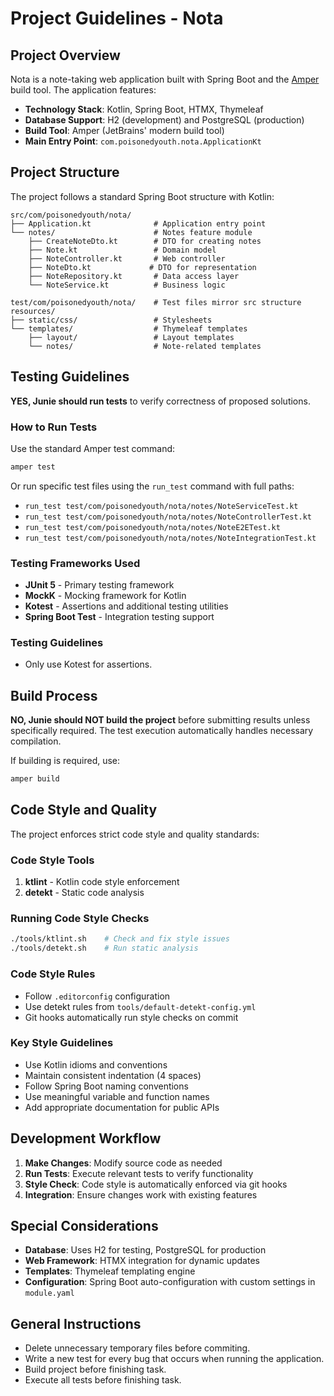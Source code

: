 # Project Guidelines - Nota

## Project Overview

Nota is a note-taking web application built with Spring Boot and the [Amper](https://github.com/JetBrains/amper) build tool. The application features:

- **Technology Stack**: Kotlin, Spring Boot, HTMX, Thymeleaf
- **Database Support**: H2 (development) and PostgreSQL (production)
- **Build Tool**: Amper (JetBrains' modern build tool)
- **Main Entry Point**: `com.poisonedyouth.nota.ApplicationKt`

## Project Structure

The project follows a standard Spring Boot structure with Kotlin:

```
src/com/poisonedyouth/nota/
├── Application.kt              # Application entry point
└── notes/                      # Notes feature module
    ├── CreateNoteDto.kt        # DTO for creating notes
    ├── Note.kt                 # Domain model
    ├── NoteController.kt       # Web controller
    ├── NoteDto.kt             # DTO for representation
    ├── NoteRepository.kt       # Data access layer
    └── NoteService.kt          # Business logic

test/com/poisonedyouth/nota/    # Test files mirror src structure
resources/
├── static/css/                 # Stylesheets
└── templates/                  # Thymeleaf templates
    ├── layout/                 # Layout templates
    └── notes/                  # Note-related templates
```

## Testing Guidelines

**YES, Junie should run tests** to verify correctness of proposed solutions.

### How to Run Tests

Use the standard Amper test command:
```bash
amper test
```

Or run specific test files using the `run_test` command with full paths:
- `run_test test/com/poisonedyouth/nota/notes/NoteServiceTest.kt`
- `run_test test/com/poisonedyouth/nota/notes/NoteControllerTest.kt`
- `run_test test/com/poisonedyouth/nota/notes/NoteE2ETest.kt`
- `run_test test/com/poisonedyouth/nota/notes/NoteIntegrationTest.kt`

### Testing Frameworks Used
- **JUnit 5** - Primary testing framework
- **MockK** - Mocking framework for Kotlin
- **Kotest** - Assertions and additional testing utilities
- **Spring Boot Test** - Integration testing support

### Testing Guidelines
- Only use Kotest for assertions.

## Build Process

**NO, Junie should NOT build the project** before submitting results unless specifically required. The test execution automatically handles necessary compilation.

If building is required, use:
```bash
amper build
```

## Code Style and Quality

The project enforces strict code style and quality standards:

### Code Style Tools
1. **ktlint** - Kotlin code style enforcement
2. **detekt** - Static code analysis

### Running Code Style Checks
```bash
./tools/ktlint.sh    # Check and fix style issues
./tools/detekt.sh    # Run static analysis
```

### Code Style Rules
- Follow `.editorconfig` configuration
- Use detekt rules from `tools/default-detekt-config.yml`
- Git hooks automatically run style checks on commit

### Key Style Guidelines
- Use Kotlin idioms and conventions
- Maintain consistent indentation (4 spaces)
- Follow Spring Boot naming conventions
- Use meaningful variable and function names
- Add appropriate documentation for public APIs

## Development Workflow

1. **Make Changes**: Modify source code as needed
2. **Run Tests**: Execute relevant tests to verify functionality
3. **Style Check**: Code style is automatically enforced via git hooks
4. **Integration**: Ensure changes work with existing features

## Special Considerations

- **Database**: Uses H2 for testing, PostgreSQL for production
- **Web Framework**: HTMX integration for dynamic updates
- **Templates**: Thymeleaf templating engine
- **Configuration**: Spring Boot auto-configuration with custom settings in `module.yaml`

## General Instructions
- Delete unnecessary temporary files before commiting.
- Write a new test for every bug that occurs when running the application.
- Build project before finishing task.
- Execute all tests before finishing task.
